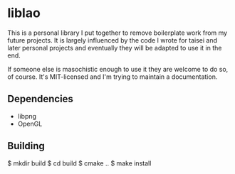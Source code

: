 liblao
======

This is a personal library I put together to remove boilerplate work from my future projects. It is largely influenced by the code I wrote for taisei and later personal projects and eventually they will be adapted to use it in the end.

If someone else is masochistic enough to use it they are welcome to do so, of course. It's MIT-licensed and I'm trying to maintain a documentation.

Dependencies
------------

* libpng
* OpenGL


Building
--------

$ mkdir build
$ cd build
$ cmake ..
$ make install
